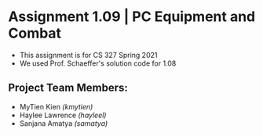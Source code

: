 # Assignment 1.09 | PC Equipment and Combat
- This assignment is for CS 327 Spring 2021
- We used Prof. Schaeffer's solution code for 1.08

## Project Team Members:
- MyTien Kien *(kmytien)*
- Haylee Lawrence *(hayleel)*
- Sanjana Amatya *(samatya)*


